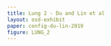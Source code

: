 ```yaml
---
title: Lung 2 - Du and Lin et al
layout: osd-exhibit
paper: config-du-lin-2019
figure: LUNG_2
---
```

